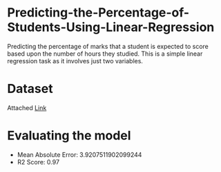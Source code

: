 # Predicting-the-Percentage-of-Students-Using-Linear-Regression
Predicting the percentage of marks that a student is expected to score based upon the number of hours they studied. 
This is a simple linear regression task as it involves just two variables.
# Dataset
Attached [Link](http://bit.ly/w-data)
# Evaluating the model
  - Mean Absolute Error: 3.9207511902099244
  - R2 Score: 0.97
